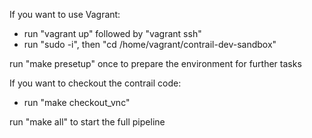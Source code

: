 If you want to use Vagrant:
* run "vagrant up" followed by "vagrant ssh"
* run "sudo -i", then "cd /home/vagrant/contrail-dev-sandbox"

run "make presetup" once to prepare the environment for further tasks

If you want to checkout the contrail code:
* run "make checkout_vnc"

run "make all" to start the full pipeline
